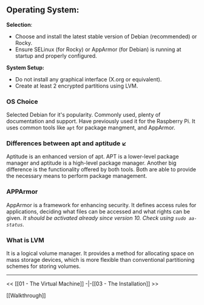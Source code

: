 ## Operating System: 
**Selection**:
- Choose and install the latest stable version of Debian (recommended) or Rocky.
- Ensure SELinux (for Rocky) or AppArmor (for Debian) is running at startup and properly configured.

**System Setup:**
- Do not install any graphical interface (X.org or equivalent).
- Create at least 2 encrypted partitions using LVM.

### OS Choice
Selected Debian for it's popularity. Commonly used, plenty of documentation and support. Have previously used it for the Raspberry Pi. It uses common tools like `apt` for package mangment, and AppArmor.

### Differences between apt and aptitude ↙️

Aptitude is an enhanced version of apt. APT is a lower-level package manager and aptitude is a high-level package manager. Another big difference is the functionality offered by both tools. Both are able to provide the necessary means to perform package management.
### APPArmor

AppArmor is a framework for enhancing security. It defines access rules for applications, deciding what files can be accessed and what rights can be given. 
*It should be activated already since version 10. Check using `sudo aa-status`.*

### What is LVM

It is a logical volume manager. It provides a method for allocating space on mass storage devices, which is more flexible than conventional partitioning schemes for storing volumes.



---
<<  [[01 - The Virtual Machine]] -|-[[03 - The Installation]]  >>

[[Walkthrough]]
